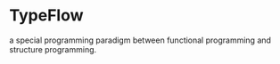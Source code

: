 # TypeFlow
a special programming paradigm between functional programming and structure programming.
